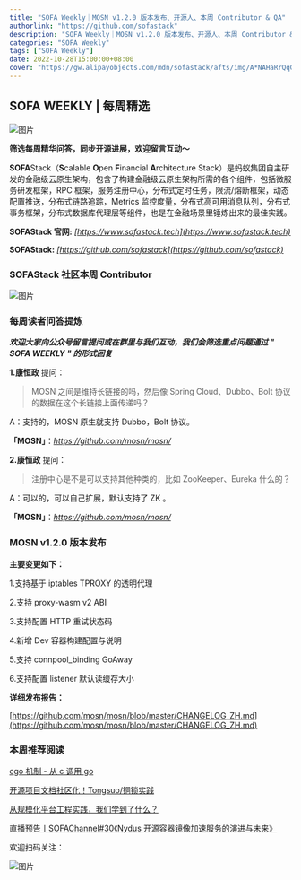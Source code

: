```yaml
---
title: "SOFA Weekly｜MOSN v1.2.0 版本发布、开源人、本周 Contributor & QA"
authorlink: "https://github.com/sofastack"
description: "SOFA Weekly｜MOSN v1.2.0 版本发布、开源人、本周 Contributor & QA"
categories: "SOFA Weekly"
tags: ["SOFA Weekly"]
date: 2022-10-28T15:00:00+08:00
cover: "https://gw.alipayobjects.com/mdn/sofastack/afts/img/A*NAHaRrQqGzAAAAAAAAAAAAAAARQnAQ"
---
```


## SOFA WEEKLY | 每周精选

![图片](https://p3-juejin.byteimg.com/tos-cn-i-k3u1fbpfcp/1e08fca65f7643c783d33f590bb41d5a~tplv-k3u1fbpfcp-zoom-1.image)

**筛选每周精华问答，同步开源进展，欢迎留言互动～**

**SOFA**Stack（**S**calable **O**pen **F**inancial **A**rchitecture Stack）是蚂蚁集团自主研发的金融级云原生架构，包含了构建金融级云原生架构所需的各个组件，包括微服务研发框架，RPC 框架，服务注册中心，分布式定时任务，限流/熔断框架，动态配置推送，分布式链路追踪，Metrics 监控度量，分布式高可用消息队列，分布式事务框架，分布式数据库代理层等组件，也是在金融场景里锤炼出来的最佳实践。

**SOFAStack 官网:** *[https://www.sofastack.tech](https://www.sofastack.tech)*

**SOFAStack:** *[https://github.com/sofastack](https://github.com/sofastack)*

### SOFAStack 社区本周 Contributor

![图片](https://gw.alipayobjects.com/mdn/rms_1c90e8/afts/img/A*kNIMTJ012scAAAAAAAAAAAAAARQnAQ)

### 每周读者问答提炼

***欢迎大家向公众号留言提问或在群里与我们互动，我们会筛选重点问题通过 " SOFA WEEKLY " 的形式回复***

**1.康恒政** 提问：

>MOSN 之间是维持长链接的吗，然后像 Spring Cloud、Dubbo、Bolt 协议的数据在这个长链接上面传递吗？

A：支持的，MOSN 原生就支持 Dubbo，Bolt 协议。

**「MOSN」**：*https://github.com/mosn/mosn/*

**2.康恒政** 提问：

>注册中心是不是可以支持其他种类的，比如 ZooKeeper、Eureka 什么的？

A：可以的，可以自己扩展，默认支持了 ZK 。

**「MOSN」**：*https://github.com/mosn/mosn/*

### MOSN v1.2.0 版本发布

**主要变更如下：**

1.支持基于 iptables TPROXY 的透明代理

2.支持 proxy-wasm v2 ABI
 
3.支持配置 HTTP 重试状态码 

4.新增 Dev 容器构建配置与说明 

5.支持 connpool_binding GoAway 

6.支持配置 listener 默认读缓存大小

**详细发布报告：**

[https://github.com/mosn/mosn/blob/master/CHANGELOG_ZH.md](https://github.com/mosn/mosn/blob/master/CHANGELOG_ZH.md)

### 本周推荐阅读

[cgo 机制 - 从 c 调用 go](https://mp.weixin.qq.com/s?__biz=MzUzMzU5Mjc1Nw==&mid=2247516398&idx=1&sn=2172b6f6ffe9c8b3263a15ef60ee3d54&chksm=faa36f34cdd4e622746582f922cd00798a1044c4f32a7ce058be6df91b58cbee725022a56525&scene=21)

[开源项目文档社区化！Tongsuo/铜锁实践](https://mp.weixin.qq.com/s?__biz=MzUzMzU5Mjc1Nw==&mid=2247516387&idx=1&sn=c2531d25caf6e9fe0eb560180a048320&chksm=faa36f39cdd4e62f3a9611a02e9a276d7c7e1530d7b9c06ff3eef5a4e7d0950655d9a2c8f67b&scene=21)

[从规模化平台工程实践，我们学到了什么？](https://mp.weixin.qq.com/s?__biz=MzUzMzU5Mjc1Nw==&mid=2247516354&idx=1&sn=804c45c191a9e319d4a47135e301f91a&chksm=faa36f18cdd4e60e445dd9b4acfe51e40e2060349199e6160811ca069c2c54270d42ec0ca2b7&scene=21)

[直播预告丨SOFAChannel#30《Nydus 开源容器镜像加速服务的演进与未来》](https://mp.weixin.qq.com/s?__biz=MzUzMzU5Mjc1Nw==&mid=2247516955&idx=1&sn=85dbd9fae42df3c4a6d96eb712aac250&chksm=faa36cc1cdd4e5d74ee6aeaa887070b4854703dbe2ecc430e2af1acf11b9b1226d5d12a801af&scene=21)

欢迎扫码关注：

![图片](https://p3-juejin.byteimg.com/tos-cn-i-k3u1fbpfcp/e19d0a6d7f734ad6a585cde82ae4f3bf~tplv-k3u1fbpfcp-zoom-1.image)
